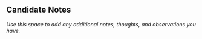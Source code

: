 ## Candidate Notes

_Use this space to add any additional notes, thoughts, and observations you have._

